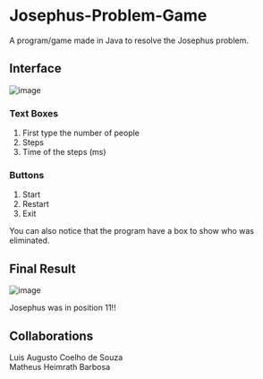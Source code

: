 # Josephus-Problem-Game
A program/game made in Java to resolve the Josephus problem.

## Interface 
  ![image](https://github.com/user-attachments/assets/164c09a4-fb51-4959-b85d-0a0094e28897)

  ### Text Boxes
  1. First type the number of people
  2. Steps
  3. Time of the steps (ms)

  ### Buttons
  1. Start
  2. Restart
  3. Exit

You can also notice that the program have a box to show who was eliminated.

## Final Result
  ![image](https://github.com/user-attachments/assets/df9fe9de-a871-43d8-ac58-9a5ac8676722)
  
  Josephus was in position 11!!

## Collaborations 
  Luis Augusto Coelho de Souza </br>
  Matheus Heimrath Barbosa </br>
